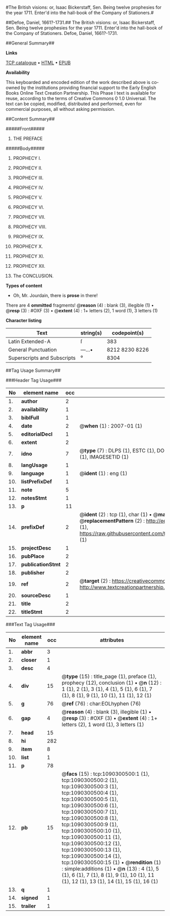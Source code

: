 #The British visions: or, Isaac Bickerstaff, Sen. Being twelve prophesies for the year 1711. Enter'd into the hall-book of the Company of Stationers.#

##Defoe, Daniel, 1661?-1731.##
The British visions: or, Isaac Bickerstaff, Sen. Being twelve prophesies for the year 1711. Enter'd into the hall-book of the Company of Stationers.
Defoe, Daniel, 1661?-1731.

##General Summary##

**Links**

[TCP catalogue](http://www.ota.ox.ac.uk/tcp/)  • 
[HTML](http://tei.it.ox.ac.uk/tcp/Texts-HTML/free/004/004774449.html)  • 
[EPUB](http://tei.it.ox.ac.uk/tcp/Texts-EPUB/free/004/004774449.epub)

**Availability**

This keyboarded and encoded edition of the
	       work described above is co-owned by the institutions
	       providing financial support to the Early English Books
	       Online Text Creation Partnership. This Phase I text is
	       available for reuse, according to the terms of Creative
	       Commons 0 1.0 Universal. The text can be copied,
	       modified, distributed and performed, even for
	       commercial purposes, all without asking permission.


##Content Summary##

#####Front#####

1. THE
PREFACE

#####Body#####

1. PROPHECY I.

1. PROPHECY II.

1. PROPHECY III.

1. PROPHECY IV.

1. PROPHECY V.

1. PROPHECY VI.

1. PROPHECY VII.

1. PROPHECY VIII.

1. PROPHECY IX.

1. PROPHECY X.

1. PROPHECY XI.

1. PROPHECY XII.

1. The CONCLUSION.

**Types of content**

  * Oh, Mr. Jourdain, there is **prose** in there!

There are 4 **ommitted** fragments! 
 @__reason__ (4) : blank (3), illegible (1)  •  @__resp__ (3) : #OXF (3)  •  @__extent__ (4) : 1+ letters (2), 1 word (1), 3 letters (1)

**Character listing**


|Text|string(s)|codepoint(s)|
|---|---|---|
|Latin Extended-A|ſ|383|
|General Punctuation|—…•|8212 8230 8226|
|Superscripts             and Subscripts|⁰|8304|

##Tag Usage Summary##

###Header Tag Usage###

|No|element name|occ|attributes|
|---|---|---|---|
|1.|__author__|2||
|2.|__availability__|1||
|3.|__biblFull__|1||
|4.|__date__|2| @__when__ (1) : 2007-01 (1)|
|5.|__editorialDecl__|1||
|6.|__extent__|2||
|7.|__idno__|7| @__type__ (7) : DLPS (1), ESTC (1), DOCNO (1), TCP (1), GALEDOCNO (1), CONTENTSET (1), IMAGESETID (1)|
|8.|__langUsage__|1||
|9.|__language__|1| @__ident__ (1) : eng (1)|
|10.|__listPrefixDef__|1||
|11.|__note__|5||
|12.|__notesStmt__|1||
|13.|__p__|11||
|14.|__prefixDef__|2| @__ident__ (2) : tcp (1), char (1)  •  @__matchPattern__ (2) : ([0-9\-]+):([0-9IVX]+) (1), (.+) (1)  •  @__replacementPattern__ (2) : http://eebo.chadwyck.com/downloadtiff?vid=$1&page=$2 (1), https://raw.githubusercontent.com/textcreationpartnership/Texts/master/tcpchars.xml#$1 (1)|
|15.|__projectDesc__|1||
|16.|__pubPlace__|2||
|17.|__publicationStmt__|2||
|18.|__publisher__|2||
|19.|__ref__|2| @__target__ (2) : https://creativecommons.org/publicdomain/zero/1.0/ (1), http://www.textcreationpartnership.org/docs/. (1)|
|20.|__sourceDesc__|1||
|21.|__title__|2||
|22.|__titleStmt__|2||


###Text Tag Usage###

|No|element name|occ|attributes|
|---|---|---|---|
|1.|__abbr__|3||
|2.|__closer__|1||
|3.|__desc__|4||
|4.|__div__|15| @__type__ (15) : title_page (1), preface (1), prophecy (12), conclusion (1)  •  @__n__ (12) : 1 (1), 2 (1), 3 (1), 4 (1), 5 (1), 6 (1), 7 (1), 8 (1), 9 (1), 10 (1), 11 (1), 12 (1)|
|5.|__g__|76| @__ref__ (76) : char:EOLhyphen (76)|
|6.|__gap__|4| @__reason__ (4) : blank (3), illegible (1)  •  @__resp__ (3) : #OXF (3)  •  @__extent__ (4) : 1+ letters (2), 1 word (1), 3 letters (1)|
|7.|__head__|15||
|8.|__hi__|282||
|9.|__item__|8||
|10.|__list__|1||
|11.|__p__|78||
|12.|__pb__|15| @__facs__ (15) : tcp:1090300500:1 (1), tcp:1090300500:2 (1), tcp:1090300500:3 (1), tcp:1090300500:4 (1), tcp:1090300500:5 (1), tcp:1090300500:6 (1), tcp:1090300500:7 (1), tcp:1090300500:8 (1), tcp:1090300500:9 (1), tcp:1090300500:10 (1), tcp:1090300500:11 (1), tcp:1090300500:12 (1), tcp:1090300500:13 (1), tcp:1090300500:14 (1), tcp:1090300500:15 (1)  •  @__rendition__ (1) : simple:additions (1)  •  @__n__ (13) : 4 (1), 5 (1), 6 (1), 7 (1), 8 (1), 9 (1), 10 (1), 11 (1), 12 (1), 13 (1), 14 (1), 15 (1), 16 (1)|
|13.|__q__|1||
|14.|__signed__|1||
|15.|__trailer__|1||
